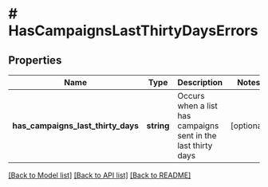 # # HasCampaignsLastThirtyDaysErrors

## Properties

Name | Type | Description | Notes
------------ | ------------- | ------------- | -------------
**has_campaigns_last_thirty_days** | **string** | Occurs when a list has campaigns sent in the last thirty days | [optional]

[[Back to Model list]](../../README.md#models) [[Back to API list]](../../README.md#endpoints) [[Back to README]](../../README.md)
